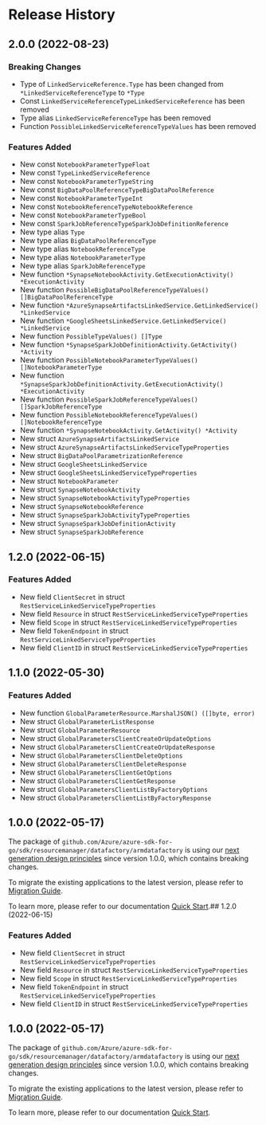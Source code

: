 # Release History

## 2.0.0 (2022-08-23)
### Breaking Changes

- Type of `LinkedServiceReference.Type` has been changed from `*LinkedServiceReferenceType` to `*Type`
- Const `LinkedServiceReferenceTypeLinkedServiceReference` has been removed
- Type alias `LinkedServiceReferenceType` has been removed
- Function `PossibleLinkedServiceReferenceTypeValues` has been removed

### Features Added

- New const `NotebookParameterTypeFloat`
- New const `TypeLinkedServiceReference`
- New const `NotebookParameterTypeString`
- New const `BigDataPoolReferenceTypeBigDataPoolReference`
- New const `NotebookParameterTypeInt`
- New const `NotebookReferenceTypeNotebookReference`
- New const `NotebookParameterTypeBool`
- New const `SparkJobReferenceTypeSparkJobDefinitionReference`
- New type alias `Type`
- New type alias `BigDataPoolReferenceType`
- New type alias `NotebookReferenceType`
- New type alias `NotebookParameterType`
- New type alias `SparkJobReferenceType`
- New function `*SynapseNotebookActivity.GetExecutionActivity() *ExecutionActivity`
- New function `PossibleBigDataPoolReferenceTypeValues() []BigDataPoolReferenceType`
- New function `*AzureSynapseArtifactsLinkedService.GetLinkedService() *LinkedService`
- New function `*GoogleSheetsLinkedService.GetLinkedService() *LinkedService`
- New function `PossibleTypeValues() []Type`
- New function `*SynapseSparkJobDefinitionActivity.GetActivity() *Activity`
- New function `PossibleNotebookParameterTypeValues() []NotebookParameterType`
- New function `*SynapseSparkJobDefinitionActivity.GetExecutionActivity() *ExecutionActivity`
- New function `PossibleSparkJobReferenceTypeValues() []SparkJobReferenceType`
- New function `PossibleNotebookReferenceTypeValues() []NotebookReferenceType`
- New function `*SynapseNotebookActivity.GetActivity() *Activity`
- New struct `AzureSynapseArtifactsLinkedService`
- New struct `AzureSynapseArtifactsLinkedServiceTypeProperties`
- New struct `BigDataPoolParametrizationReference`
- New struct `GoogleSheetsLinkedService`
- New struct `GoogleSheetsLinkedServiceTypeProperties`
- New struct `NotebookParameter`
- New struct `SynapseNotebookActivity`
- New struct `SynapseNotebookActivityTypeProperties`
- New struct `SynapseNotebookReference`
- New struct `SynapseSparkJobActivityTypeProperties`
- New struct `SynapseSparkJobDefinitionActivity`
- New struct `SynapseSparkJobReference`


## 1.2.0 (2022-06-15)
### Features Added

- New field `ClientSecret` in struct `RestServiceLinkedServiceTypeProperties`
- New field `Resource` in struct `RestServiceLinkedServiceTypeProperties`
- New field `Scope` in struct `RestServiceLinkedServiceTypeProperties`
- New field `TokenEndpoint` in struct `RestServiceLinkedServiceTypeProperties`
- New field `ClientID` in struct `RestServiceLinkedServiceTypeProperties`


## 1.1.0 (2022-05-30)
### Features Added

- New function `GlobalParameterResource.MarshalJSON() ([]byte, error)`
- New struct `GlobalParameterListResponse`
- New struct `GlobalParameterResource`
- New struct `GlobalParametersClientCreateOrUpdateOptions`
- New struct `GlobalParametersClientCreateOrUpdateResponse`
- New struct `GlobalParametersClientDeleteOptions`
- New struct `GlobalParametersClientDeleteResponse`
- New struct `GlobalParametersClientGetOptions`
- New struct `GlobalParametersClientGetResponse`
- New struct `GlobalParametersClientListByFactoryOptions`
- New struct `GlobalParametersClientListByFactoryResponse`


## 1.0.0 (2022-05-17)

The package of `github.com/Azure/azure-sdk-for-go/sdk/resourcemanager/datafactory/armdatafactory` is using our [next generation design principles](https://azure.github.io/azure-sdk/general_introduction.html) since version 1.0.0, which contains breaking changes.

To migrate the existing applications to the latest version, please refer to [Migration Guide](https://aka.ms/azsdk/go/mgmt/migration).

To learn more, please refer to our documentation [Quick Start](https://aka.ms/azsdk/go/mgmt).## 1.2.0 (2022-06-15)
### Features Added

- New field `ClientSecret` in struct `RestServiceLinkedServiceTypeProperties`
- New field `Resource` in struct `RestServiceLinkedServiceTypeProperties`
- New field `Scope` in struct `RestServiceLinkedServiceTypeProperties`
- New field `TokenEndpoint` in struct `RestServiceLinkedServiceTypeProperties`
- New field `ClientID` in struct `RestServiceLinkedServiceTypeProperties`


## 1.0.0 (2022-05-17)

The package of `github.com/Azure/azure-sdk-for-go/sdk/resourcemanager/datafactory/armdatafactory` is using our [next generation design principles](https://azure.github.io/azure-sdk/general_introduction.html) since version 1.0.0, which contains breaking changes.

To migrate the existing applications to the latest version, please refer to [Migration Guide](https://aka.ms/azsdk/go/mgmt/migration).

To learn more, please refer to our documentation [Quick Start](https://aka.ms/azsdk/go/mgmt).